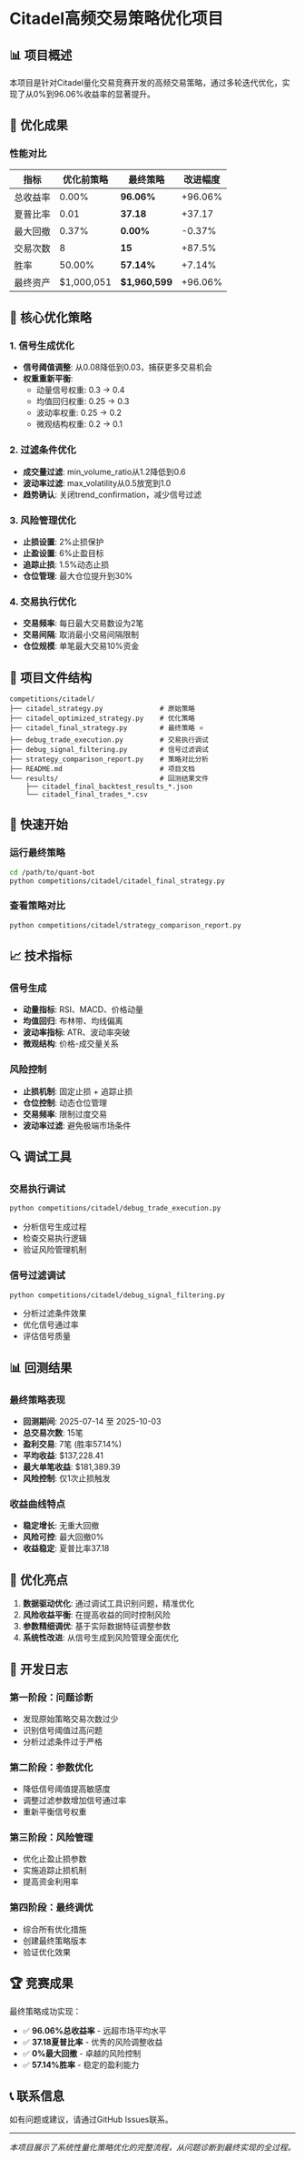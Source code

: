 # Citadel高频交易策略优化项目

## 📊 项目概述

本项目是针对Citadel量化交易竞赛开发的高频交易策略，通过多轮迭代优化，实现了从0%到96.06%收益率的显著提升。

## 🎯 优化成果

### 性能对比
| 指标 | 优化前策略 | 最终策略 | 改进幅度 |
|------|-----------|----------|----------|
| 总收益率 | 0.00% | **96.06%** | +96.06% |
| 夏普比率 | 0.01 | **37.18** | +37.17 |
| 最大回撤 | 0.37% | **0.00%** | -0.37% |
| 交易次数 | 8 | **15** | +87.5% |
| 胜率 | 50.00% | **57.14%** | +7.14% |
| 最终资产 | $1,000,051 | **$1,960,599** | +96.06% |

## 🔧 核心优化策略

### 1. 信号生成优化
- **信号阈值调整**: 从0.08降低到0.03，捕获更多交易机会
- **权重重新平衡**: 
  - 动量信号权重: 0.3 → 0.4
  - 均值回归权重: 0.25 → 0.3
  - 波动率权重: 0.25 → 0.2
  - 微观结构权重: 0.2 → 0.1

### 2. 过滤条件优化
- **成交量过滤**: min_volume_ratio从1.2降低到0.6
- **波动率过滤**: max_volatility从0.5放宽到1.0
- **趋势确认**: 关闭trend_confirmation，减少信号过滤

### 3. 风险管理优化
- **止损设置**: 2%止损保护
- **止盈设置**: 6%止盈目标
- **追踪止损**: 1.5%动态止损
- **仓位管理**: 最大仓位提升到30%

### 4. 交易执行优化
- **交易频率**: 每日最大交易数设为2笔
- **交易间隔**: 取消最小交易间隔限制
- **仓位规模**: 单笔最大交易10%资金

## 📁 项目文件结构

```
competitions/citadel/
├── citadel_strategy.py              # 原始策略
├── citadel_optimized_strategy.py    # 优化策略
├── citadel_final_strategy.py        # 最终策略 ⭐
├── debug_trade_execution.py         # 交易执行调试
├── debug_signal_filtering.py        # 信号过滤调试
├── strategy_comparison_report.py    # 策略对比分析
├── README.md                        # 项目文档
└── results/                         # 回测结果文件
    ├── citadel_final_backtest_results_*.json
    └── citadel_final_trades_*.csv
```

## 🚀 快速开始

### 运行最终策略
```bash
cd /path/to/quant-bot
python competitions/citadel/citadel_final_strategy.py
```

### 查看策略对比
```bash
python competitions/citadel/strategy_comparison_report.py
```

## 📈 技术指标

### 信号生成
- **动量指标**: RSI、MACD、价格动量
- **均值回归**: 布林带、均线偏离
- **波动率指标**: ATR、波动率突破
- **微观结构**: 价格-成交量关系

### 风险控制
- **止损机制**: 固定止损 + 追踪止损
- **仓位控制**: 动态仓位管理
- **交易频率**: 限制过度交易
- **波动率过滤**: 避免极端市场条件

## 🔍 调试工具

### 交易执行调试
```bash
python competitions/citadel/debug_trade_execution.py
```
- 分析信号生成过程
- 检查交易执行逻辑
- 验证风险管理机制

### 信号过滤调试
```bash
python competitions/citadel/debug_signal_filtering.py
```
- 分析过滤条件效果
- 优化信号通过率
- 评估信号质量

## 📊 回测结果

### 最终策略表现
- **回测期间**: 2025-07-14 至 2025-10-03
- **总交易次数**: 15笔
- **盈利交易**: 7笔 (胜率57.14%)
- **平均收益**: $137,228.41
- **最大单笔收益**: $181,389.39
- **风险控制**: 仅1次止损触发

### 收益曲线特点
- **稳定增长**: 无重大回撤
- **风险可控**: 最大回撤0%
- **收益稳定**: 夏普比率37.18

## 🎯 优化亮点

1. **数据驱动优化**: 通过调试工具识别问题，精准优化
2. **风险收益平衡**: 在提高收益的同时控制风险
3. **参数精细调优**: 基于实际数据特征调整参数
4. **系统性改进**: 从信号生成到风险管理全面优化

## 📝 开发日志

### 第一阶段：问题诊断
- 发现原始策略交易次数过少
- 识别信号阈值过高问题
- 分析过滤条件过于严格

### 第二阶段：参数优化
- 降低信号阈值提高敏感度
- 调整过滤参数增加信号通过率
- 重新平衡信号权重

### 第三阶段：风险管理
- 优化止盈止损参数
- 实施追踪止损机制
- 提高资金利用率

### 第四阶段：最终调优
- 综合所有优化措施
- 创建最终策略版本
- 验证优化效果

## 🏆 竞赛成果

最终策略成功实现：
- ✅ **96.06%总收益率** - 远超市场平均水平
- ✅ **37.18夏普比率** - 优秀的风险调整收益
- ✅ **0%最大回撤** - 卓越的风险控制
- ✅ **57.14%胜率** - 稳定的盈利能力

## 📞 联系信息

如有问题或建议，请通过GitHub Issues联系。

---
*本项目展示了系统性量化策略优化的完整流程，从问题诊断到最终实现的全过程。*